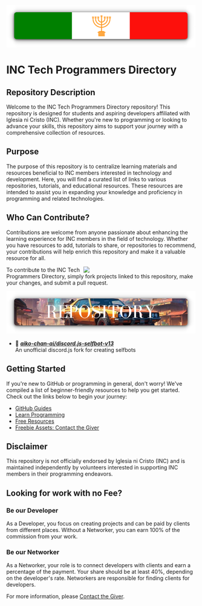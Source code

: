
<div>
  <img src="assets/inc.png" width="500" />
</div>

# INC Tech Programmers Directory

## Repository Description

Welcome to the INC Tech Programmers Directory repository! This repository is designed for students and aspiring developers affiliated with Iglesia ni Cristo (INC). Whether you're new to programming or looking to advance your skills, this repository aims to support your journey with a comprehensive collection of resources.
<!-- 
<div>
  <img src="https://i.imgur.com/fgSLbeG.png" width="300" align="right" />
</div> -->

## Purpose

The purpose of this repository is to centralize learning materials and resources beneficial to INC members interested in technology and development. Here, you will find a curated list of links to various repositories, tutorials, and educational resources. These resources are intended to assist you in expanding your knowledge and proficiency in programming and related technologies.


## Who Can Contribute?

Contributions are welcome from anyone passionate about enhancing the learning experience for INC members in the field of technology. Whether you have resources to add, tutorials to share, or repositories to recommend, your contributions will help enrich this repository and make it a valuable resource for all.

<div>
  <img src="assets/ai.png" width="300" align="right" />
</div>


To contribute to the INC Tech Programmers Directory, simply fork projects linked to this repository, make your changes, and submit a pull request.

<img src="assets/repo.png" width="500" />
<br/>
  
- 📗 [***aiko-chan-ai/discord.js-selfbot-v13***](https://github.com/aiko-chan-ai/discord.js-selfbot-v13) <br/>
  An unofficial discord.js fork for creating selfbots


## Getting Started

If you're new to GitHub or programming in general, don't worry! We've compiled a list of beginner-friendly resources to help you get started. Check out the links below to begin your journey:

- [GitHub Guides](https://guides.github.com/)
- [Learn Programming](https://www.w3schools.com/)
- [Free Resources ](https://www.w3schools.com/)
- [Freebie Assets: Contact the Giver](https://www.facebook.com/scvpfb/)

## Disclaimer

This repository is not officially endorsed by Iglesia ni Cristo (INC) and is maintained independently by volunteers interested in supporting INC members in their programming endeavors.

## Looking for work with no Fee?

### Be our Developer

As a Developer, you focus on creating projects and can be paid by clients from different places. Without a Networker, you can earn 100% of the commission from your work.

### Be our Networker

As a Networker, your role is to connect developers with clients and earn a percentage of the payment. Your share should be at least 40%, depending on the developer's rate. Networkers are responsible for finding clients for developers.

For more information, please [Contact the Giver](https://www.facebook.com/scvpfb/).


